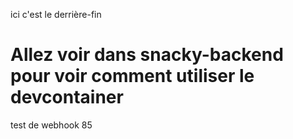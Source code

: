 ici c'est le derrière-fin

# Allez voir dans snacky-backend pour voir comment utiliser le devcontainer

test de webhook 85
